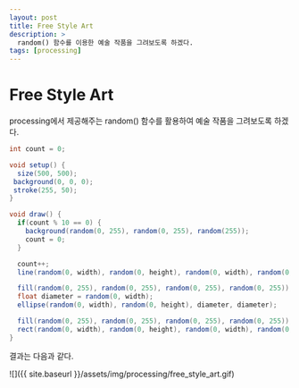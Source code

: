 ```yaml
---
layout: post
title: Free Style Art
description: >
  random() 함수를 이용한 예술 작품을 그려보도록 하겠다.
tags: [processing]
---
```


# Free Style Art

processing에서 제공해주는 random() 함수를 활용하여 예술 작품을 그려보도록 하겠다.

```java
int count = 0;

void setup() {
  size(500, 500);
 background(0, 0, 0);
 stroke(255, 50);
}

void draw() {
  if(count % 10 == 0) {
    background(random(0, 255), random(0, 255), random(255));
    count = 0;
  }

  count++;
  line(random(0, width), random(0, height), random(0, width), random(0, height));

  fill(random(0, 255), random(0, 255), random(0, 255), random(0, 255));
  float diameter = random(0, width);
  ellipse(random(0, width), random(0, height), diameter, diameter);

  fill(random(0, 255), random(0, 255), random(0, 255), random(0, 255));
  rect(random(0, width), random(0, height), random(0, width), random(0, height));
}
```

결과는 다음과 같다.

![]({{ site.baseurl }}/assets/img/processing/free_style_art.gif)
